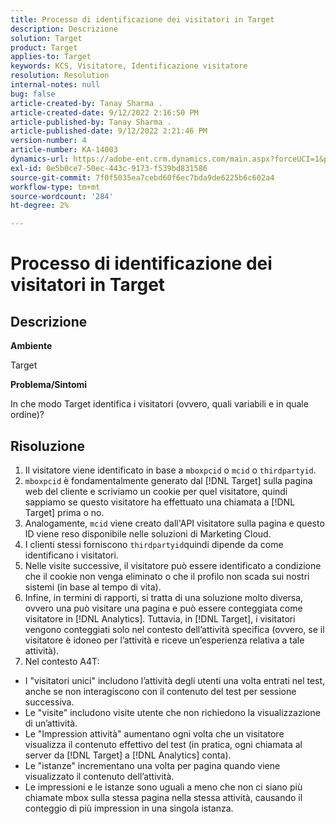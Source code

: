 ```yaml
---
title: Processo di identificazione dei visitatori in Target
description: Descrizione
solution: Target
product: Target
applies-to: Target
keywords: KCS, Visitatore, Identificazione visitatore
resolution: Resolution
internal-notes: null
bug: false
article-created-by: Tanay Sharma .
article-created-date: 9/12/2022 2:16:50 PM
article-published-by: Tanay Sharma .
article-published-date: 9/12/2022 2:21:46 PM
version-number: 4
article-number: KA-14003
dynamics-url: https://adobe-ent.crm.dynamics.com/main.aspx?forceUCI=1&pagetype=entityrecord&etn=knowledgearticle&id=31f96d89-a532-ed11-9db1-002248086735
exl-id: 0e5b0ce7-50ec-443c-9173-f539bd831586
source-git-commit: 7f0f5035ea7cebd60f6ec7bda9de6225b6c602a4
workflow-type: tm+mt
source-wordcount: '284'
ht-degree: 2%

---
```


# Processo di identificazione dei visitatori in Target

## Descrizione


<b>Ambiente</b>

Target



<b>Problema/Sintomi</b>

In che modo Target identifica i visitatori (ovvero, quali variabili e in quale ordine)?


## Risoluzione


1. Il visitatore viene identificato in base a `mboxpcid` o `mcid` o `thirdpartyid`.
2. `mboxpcid` è fondamentalmente generato dal [!DNL Target] sulla pagina web del cliente e scriviamo un cookie per quel visitatore, quindi sappiamo se questo visitatore ha effettuato una chiamata a [!DNL Target] prima o no.
3. Analogamente, `mcid` viene creato dall&#39;API visitatore sulla pagina e questo ID viene reso disponibile nelle soluzioni di Marketing Cloud.
4. I clienti stessi forniscono `thirdpartyid`quindi dipende da come identificano i visitatori.
5. Nelle visite successive, il visitatore può essere identificato a condizione che il cookie non venga eliminato o che il profilo non scada sui nostri sistemi (in base al tempo di vita).
6. Infine, in termini di rapporti, si tratta di una soluzione molto diversa, ovvero una può visitare una pagina e può essere conteggiata come visitatore in [!DNL Analytics]. Tuttavia, in [!DNL Target], i visitatori vengono conteggiati solo nel contesto dell’attività specifica (ovvero, se il visitatore è idoneo per l’attività e riceve un’esperienza relativa a tale attività).
7. Nel contesto A4T:


- I &quot;visitatori unici&quot; includono l’attività degli utenti una volta entrati nel test, anche se non interagiscono con il contenuto del test per sessione successiva.
- Le &quot;visite&quot; includono visite utente che non richiedono la visualizzazione di un’attività.
- Le &quot;Impression attività&quot; aumentano ogni volta che un visitatore visualizza il contenuto effettivo del test (in pratica, ogni chiamata al server da [!DNL Target] a [!DNL Analytics] conta).
- Le &quot;istanze&quot; incrementano una volta per pagina quando viene visualizzato il contenuto dell’attività.
- Le impressioni e le istanze sono uguali a meno che non ci siano più chiamate mbox sulla stessa pagina nella stessa attività, causando il conteggio di più impression in una singola istanza.
